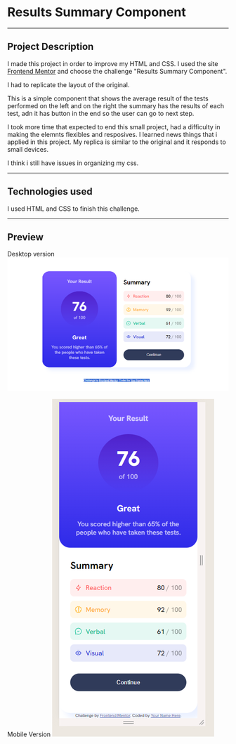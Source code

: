 # Results Summary Component
---


## Project Description
I made this project in order to improve my HTML and CSS.
I used the site [Frontend Mentor](https://www.frontendmentor.io/challenges/results-summary-component-CE_K6s0maV) and choose the challenge "Results Summary Component".

I had to replicate the layout of the original.

This is a simple component that shows the average result of the tests performed on the left and on the right the summary has the results of each test, adn it has button in the end so the user can go to next step.

I took more time that expected to end this small project, had a difficulty in making the elemnts flexibles and resposives. I learned news things that i applied in this project. My replica is similar to the original and it responds to small devices.

I think i still have issues in organizing my css.

---
## Technologies used

I used HTML and CSS to finish this challenge.

---
## Preview

Desktop version
![alt text](./images/result-summary-pic.png)

Mobile Version
![alt text](./images/result-summary-pic-mobile.png)